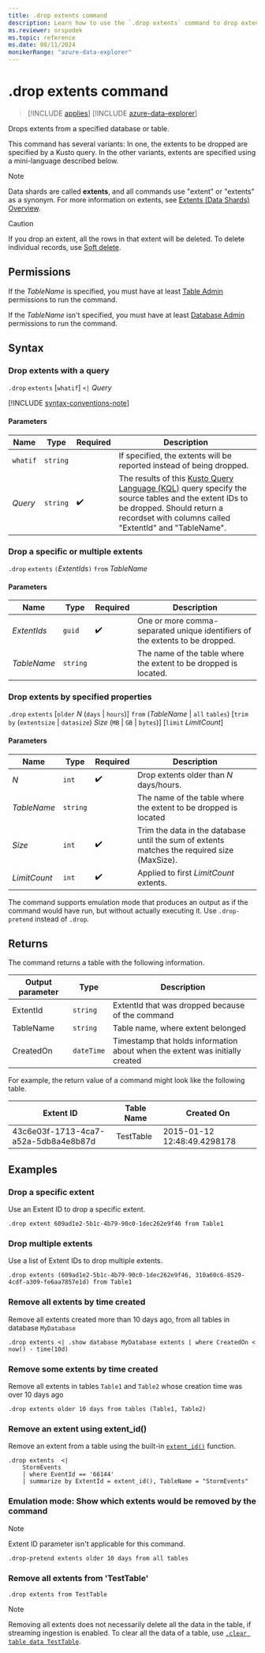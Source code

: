 ```yaml
---
title: .drop extents command
description: Learn how to use the `.drop extents` command to drop extents from a specified database or table.
ms.reviewer: orspodek
ms.topic: reference
ms.date: 08/11/2024
monikerRange: "azure-data-explorer"
---
```

# .drop extents command

> [!INCLUDE [applies](../includes/applies-to-version/applies.md)] [!INCLUDE [azure-data-explorer](../includes/applies-to-version/azure-data-explorer.md)]

Drops extents from a specified database or table.

This command has several variants: In one, the extents to be dropped are specified by a Kusto query. In the other variants, extents are specified using a mini-language described below.

> [!NOTE]
> Data shards are called **extents**, and all commands use "extent" or "extents" as a synonym.
> For more information on extents, see [Extents (Data Shards) Overview](extents-overview.md).

> [!CAUTION]
> If you drop an extent, all the rows in that extent will be deleted. To delete individual records, use [Soft delete](../concepts/data-soft-delete.md).

## Permissions

If the *TableName* is specified, you must have at least [Table Admin](../access-control/role-based-access-control.md) permissions to run the command.

If the *TableName* isn't specified, you must have at least [Database Admin](../access-control/role-based-access-control.md) permissions to run the command.

## Syntax

### Drop extents with a query

`.drop` `extents` [`whatif`] `<|` *Query*

[!INCLUDE [syntax-conventions-note](../includes/syntax-conventions-note.md)]

#### Parameters

| Name | Type | Required | Description |
|--|--|--|--|
|`whatif`| `string` ||If specified, the extents will be reported instead of being dropped.|
| *Query* | `string` |  :heavy_check_mark: | The results of this [Kusto Query Language (KQL)](../query/index.md) query specify the source tables and the extent IDs to be dropped. Should return a recordset with columns called "ExtentId" and "TableName".|

### Drop a specific or multiple extents

`.drop` `extents` `(`*ExtentIds*`)` `from` *TableName*

#### Parameters

| Name | Type | Required | Description |
|--|--|--|--|
| *ExtentIds* | `guid` |  :heavy_check_mark: | One or more comma-separated unique identifiers of the extents to be dropped.|
| *TableName* | `string` |  | The name of the table where the extent to be dropped is located. |

### Drop extents by specified properties

`.drop` `extents` [`older` *N* (`days` | `hours`)] `from` (*TableName* | `all` `tables`) [`trim` `by` (`extentsize` | `datasize`) *Size* (`MB` | `GB` | `bytes`)] [`limit` *LimitCount*]

#### Parameters

| Name | Type | Required | Description |
|--|--|--|--|
| *N* | `int` |  :heavy_check_mark: | Drop extents older than *N* days/hours. |
| *TableName* | `string` |  | The name of the table where the extent to be dropped is located |
| *Size* | `int` |  :heavy_check_mark: | Trim the data in the database until the sum of extents matches the required size (MaxSize). |
| *LimitCount* | `int` |  :heavy_check_mark: | Applied to first *LimitCount* extents. |

The command supports emulation mode that produces an output as if the command would have run, but without actually executing it. Use `.drop-pretend` instead of `.drop`.

## Returns

The command returns a table with the following information.

|Output parameter |Type |Description |
|---|---|---|
|ExtentId | `string` |ExtentId that was dropped because of the command
|TableName | `string` |Table name, where extent belonged  
|CreatedOn | `dateTime` |Timestamp that holds information about when the extent was initially created |

For example, the return value of a command might look like the following table.

|Extent ID |Table Name |Created On |
|---|---|---
|43c6e03f-1713-4ca7-a52a-5db8a4e8b87d |TestTable |2015-01-12 12:48:49.4298178 |

## Examples

### Drop a specific extent

Use an Extent ID to drop a specific extent.

```kusto
.drop extent 609ad1e2-5b1c-4b79-90c0-1dec262e9f46 from Table1
```

### Drop multiple extents

Use a list of Extent IDs to drop multiple extents.

```kusto
.drop extents (609ad1e2-5b1c-4b79-90c0-1dec262e9f46, 310a60c6-8529-4cdf-a309-fe6aa7857e1d) from Table1
```

### Remove all extents by time created

Remove all extents created more than 10 days ago, from all tables in database `MyDatabase`

```kusto
.drop extents <| .show database MyDatabase extents | where CreatedOn < now() - time(10d)
```

### Remove some extents by time created

Remove all extents in tables `Table1` and `Table2` whose creation time was over 10 days ago

```kusto
.drop extents older 10 days from tables (Table1, Table2)
```

### Remove an extent using extent_id()

Remove an extent from a table using the built-in [`extent_id()`](../query/extent-id-function.md) function.

```kusto
.drop extents  <|
    StormEvents
    | where EventId == '66144'
    | summarize by ExtentId = extent_id(), TableName = "StormEvents"
```

### Emulation mode: Show which extents would be removed by the command

> [!NOTE]
> Extent ID parameter isn't applicable for this command.

```kusto
.drop-pretend extents older 10 days from all tables
```

### Remove all extents from 'TestTable'

```kusto
.drop extents from TestTable
```

> [!NOTE]
> Removing all extents does not necessarily delete all the data in the table, if streaming ingestion is enabled. To clear all the data of a table, use [`.clear table data TestTable`](clear-table-data-command.md).
